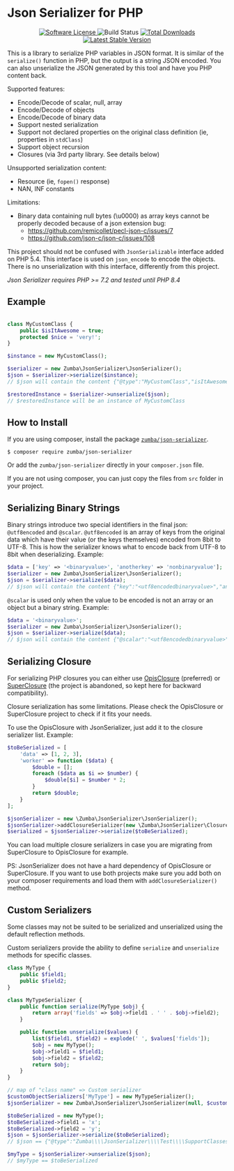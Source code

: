 # Json Serializer for PHP

<p align="center">
    <a href="LICENSE.txt" target="_blank">
        <img alt="Software License" src="https://img.shields.io/badge/license-MIT-brightgreen.svg?style=flat-square">
    </a>
    <img alt="Build Status" src="https://github.com/zumba/json-serializer/actions/workflows/php.yml/badge.svg?branch=master">
    <a href="https://packagist.org/packages/zumba/json-serializer" target="_blank">
        <img alt="Total Downloads" src="https://img.shields.io/packagist/dt/zumba/json-serializer.svg?style=flat-square">
    </a>
    <a href="https://packagist.org/packages/zumba/json-serializer" target="_blank">
        <img alt="Latest Stable Version" src="https://img.shields.io/packagist/v/zumba/json-serializer.svg?style=flat-square&label=stable">
    </a>
</p>

This is a library to serialize PHP variables in JSON format. It is similar of the `serialize()` function in PHP,
but the output is a string JSON encoded. You can also unserialize the JSON generated by this tool and have you
PHP content back.

Supported features:

- Encode/Decode of scalar, null, array
- Encode/Decode of objects
- Encode/Decode of binary data
- Support nested serialization
- Support not declared properties on the original class definition (ie, properties in `stdClass`)
- Support object recursion
- Closures (via 3rd party library. See details below)

Unsupported serialization content:

- Resource (ie, `fopen()` response)
- NAN, INF constants

Limitations:

- Binary data containing null bytes (\u0000) as array keys cannot be properly decoded because of a json extension bug:
    - https://github.com/remicollet/pecl-json-c/issues/7
    - https://github.com/json-c/json-c/issues/108

This project should not be confused with `JsonSerializable` interface added on PHP 5.4. This interface is used on
`json_encode` to encode the objects. There is no unserialization with this interface, differently from this project.

*Json Serializer requires PHP >= 7.2 and tested until PHP 8.4*

## Example

```php

class MyCustomClass {
	public $isItAwesome = true;
	protected $nice = 'very!';
}

$instance = new MyCustomClass();

$serializer = new Zumba\JsonSerializer\JsonSerializer();
$json = $serializer->serialize($instance);
// $json will contain the content {"@type":"MyCustomClass","isItAwesome":true,"nice":"very!"}

$restoredInstance = $serializer->unserialize($json);
// $restoredInstance will be an instance of MyCustomClass
```

## How to Install

If you are using composer, install the package [`zumba/json-serializer`](https://packagist.org/packages/zumba/json-serializer).

```
$ composer require zumba/json-serializer
```

Or add the `zumba/json-serializer` directly in your `composer.json` file.

If you are not using composer, you can just copy the files from `src` folder in your project.

## Serializing Binary Strings

Binary strings introduce two special identifiers in the final json: `@utf8encoded` and `@scalar`.
`@utf8encoded` is an array of keys from the original data which have their value (or the keys themselves)
encoded from 8bit to UTF-8. This is how the serializer knows what to encode back from UTF-8 to 8bit when deserializing.
Example:

```php
$data = ['key' => '<binaryvalue>', 'anotherkey' => 'nonbinaryvalue'];
$serializer = new Zumba\JsonSerializer\JsonSerializer();
$json = $serializer->serialize($data);
// $json will contain the content {"key":"<utf8encodedbinaryvalue>","anotherkey":"nonbinaryvalue","@utf8encoded":{"key":1}}
```

`@scalar` is used only when the value to be encoded is not an array or an object but a binary string. Example:

```php
$data = '<binaryvalue>';
$serializer = new Zumba\JsonSerializer\JsonSerializer();
$json = $serializer->serialize($data);
// $json will contain the content {"@scalar":"<utf8encodedbinaryvalue>","@utf8encoded":1}
```


## Serializing Closure

For serializing PHP closures you can either use [OpisClosure](https://github.com/opis/closure) (preferred) or
[SuperClosure](https://github.com/jeremeamia/super_closure) (the project is abandoned, so kept here for backward
compatibility).

Closure serialization has some limitations. Please check the OpisClosure or SuperClosure project to check if it fits
your needs.

To use the OpisClosure with JsonSerializer, just add it to the closure serializer list. Example:

```php
$toBeSerialized = [
	'data' => [1, 2, 3],
	'worker' => function ($data) {
		$double = [];
		foreach ($data as $i => $number) {
			$double[$i] = $number * 2;
		}
		return $double;
	}
];

$jsonSerializer = new \Zumba\JsonSerializer\JsonSerializer();
$jsonSerializer->addClosureSerializer(new \Zumba\JsonSerializer\ClosureSerializer\OpisClosureSerializer());
$serialized = $jsonSerializer->serialize($toBeSerialized);
```

You can load multiple closure serializers in case you are migrating from SuperClosure to OpisClosure for example.

PS: JsonSerializer does not have a hard dependency of OpisClosure or SuperClosure. If you want to use both projects
make sure you add both on your composer requirements and load them with `addClosureSerializer()` method.

## Custom Serializers

Some classes may not be suited to be serialized and unserialized using the default reflection methods.

Custom serializers provide the ability to define ```serialize``` and ```unserialize``` methods for specific classes.

```php
class MyType {
    public $field1;
    public $field2;
}

class MyTypeSerializer {
    public function serialize(MyType $obj) {
        return array('fields' => $obj->field1 . ' ' . $obj->field2);
    }

    public function unserialize($values) {
        list($field1, $field2) = explode(' ', $values['fields']);
        $obj = new MyType();
        $obj->field1 = $field1;
        $obj->field2 = $field2;
        return $obj;
    }
}

// map of "class name" => Custom serializer
$customObjectSerializers['MyType'] = new MyTypeSerializer();
$jsonSerializer = new Zumba\JsonSerializer\JsonSerializer(null, $customObjectSerializers);

$toBeSerialized = new MyType();
$toBeSerialized->field1 = 'x';
$toBeSerialized->field2 = 'y';
$json = $jsonSerializer->serialize($toBeSerialized);
// $json == {"@type":"Zumba\\\\JsonSerializer\\\\Test\\\\SupportClasses\\\\MyType","fields":"x y"}

$myType = $jsonSerializer->unserialize($json);
// $myType == $toBeSerialized
```
